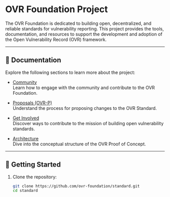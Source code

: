 # OVR Foundation Project

The OVR Foundation is dedicated to building open, decentralized, and reliable standards for vulnerability reporting. This project provides the tools, documentation, and resources to support the development and adoption of the Open Vulnerability Record (OVR) framework.

---

## 📖 Documentation

Explore the following sections to learn more about the project:

- [Community](content/docs/community)  
  Learn how to engage with the community and contribute to the OVR Foundation.

- [Proposals (OVR-P)](content/docs/community/proposals.md)  
  Understand the process for proposing changes to the OVR Standard.

- [Get Involved](content/docs/community/get-involved.md)  
  Discover ways to contribute to the mission of building open vulnerability standards.

- [Architecture](content/docs/poc/architecture.md)  
  Dive into the conceptual structure of the OVR Proof of Concept.

---

## 🚀 Getting Started

1. Clone the repository:
   ```bash
   git clone https://github.com/ovr-foundation/standard.git
   cd standard